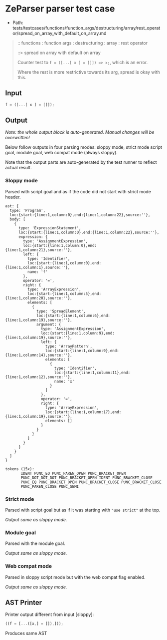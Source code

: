 # ZeParser parser test case

- Path: tests/testcases/functions/function_args/destructuring/array/rest_operator/spread_on_array_with_default_on_array.md

> :: functions : function args : destructuring : array : rest operator
>
> ::> spread on array with default on array
>
> Counter test to `f = ([...[ x ] = []]) => x;`, which is an error. 
>
> Where the rest is more restrictive towards its arg, spread is okay with this.

## Input

`````js
f = ([...[ x ] = []]);
`````

## Output

_Note: the whole output block is auto-generated. Manual changes will be overwritten!_

Below follow outputs in four parsing modes: sloppy mode, strict mode script goal, module goal, web compat mode (always sloppy).

Note that the output parts are auto-generated by the test runner to reflect actual result.

### Sloppy mode

Parsed with script goal and as if the code did not start with strict mode header.

`````
ast: {
  type: 'Program',
  loc:{start:{line:1,column:0},end:{line:1,column:22},source:''},
  body: [
    {
      type: 'ExpressionStatement',
      loc:{start:{line:1,column:0},end:{line:1,column:22},source:''},
      expression: {
        type: 'AssignmentExpression',
        loc:{start:{line:1,column:0},end:{line:1,column:21},source:''},
        left: {
          type: 'Identifier',
          loc:{start:{line:1,column:0},end:{line:1,column:1},source:''},
          name: 'f'
        },
        operator: '=',
        right: {
          type: 'ArrayExpression',
          loc:{start:{line:1,column:5},end:{line:1,column:20},source:''},
          elements: [
            {
              type: 'SpreadElement',
              loc:{start:{line:1,column:6},end:{line:1,column:19},source:''},
              argument: {
                type: 'AssignmentExpression',
                loc:{start:{line:1,column:9},end:{line:1,column:19},source:''},
                left: {
                  type: 'ArrayPattern',
                  loc:{start:{line:1,column:9},end:{line:1,column:14},source:''},
                  elements: [
                    {
                      type: 'Identifier',
                      loc:{start:{line:1,column:11},end:{line:1,column:12},source:''},
                      name: 'x'
                    }
                  ]
                },
                operator: '=',
                right: {
                  type: 'ArrayExpression',
                  loc:{start:{line:1,column:17},end:{line:1,column:19},source:''},
                  elements: []
                }
              }
            }
          ]
        }
      }
    }
  ]
}

tokens (15x):
       IDENT PUNC_EQ PUNC_PAREN_OPEN PUNC_BRACKET_OPEN
       PUNC_DOT_DOT_DOT PUNC_BRACKET_OPEN IDENT PUNC_BRACKET_CLOSE
       PUNC_EQ PUNC_BRACKET_OPEN PUNC_BRACKET_CLOSE PUNC_BRACKET_CLOSE
       PUNC_PAREN_CLOSE PUNC_SEMI
`````

### Strict mode

Parsed with script goal but as if it was starting with `"use strict"` at the top.

_Output same as sloppy mode._

### Module goal

Parsed with the module goal.

_Output same as sloppy mode._

### Web compat mode

Parsed in sloppy script mode but with the web compat flag enabled.

_Output same as sloppy mode._

## AST Printer

Printer output different from input [sloppy]:

````js
((f = [...([x,] = []),]));
````

Produces same AST
